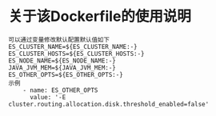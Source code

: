 关于该Dockerfile的使用说明
===

    可以通过变量修改默认配置默认值如下
    ES_CLUSTER_NAME=${ES_CLUSTER_NAME:-}
    ES_CLUSTER_HOSTS=${ES_CLUSTER_HOSTS:-}
    ES_NODE_NAME=${ES_NODE_NAME:-}
    JAVA_JVM_MEM=${JAVA_JVM_MEM:-}
    ES_OTHER_OPTS=${ES_OTHER_OPTS:-}
    示例
        - name: ES_OTHER_OPTS
          value: '-E cluster.routing.allocation.disk.threshold_enabled=false'

